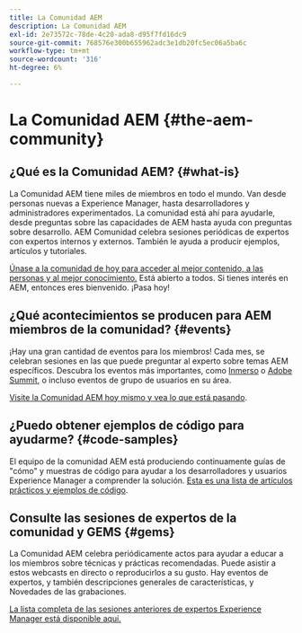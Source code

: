 ```yaml
---
title: La Comunidad AEM
description: La Comunidad AEM
exl-id: 2e73572c-78de-4c20-ada8-d95f7fd16dc9
source-git-commit: 768576e300b655962adc3e1db20fc5ec06a5ba6c
workflow-type: tm+mt
source-wordcount: '316'
ht-degree: 6%

---
```


# La Comunidad AEM {#the-aem-community}

## ¿Qué es la Comunidad AEM? {#what-is}

La Comunidad AEM tiene miles de miembros en todo el mundo. Van desde personas nuevas a Experience Manager, hasta desarrolladores y administradores experimentados. La comunidad está ahí para ayudarle, desde preguntas sobre las capacidades de AEM hasta ayuda con preguntas sobre desarrollo. AEM Comunidad celebra sesiones periódicas de expertos con expertos internos y externos. También le ayuda a producir ejemplos, artículos y tutoriales.

[Únase a la comunidad de hoy para acceder al mejor contenido, a las personas y al mejor conocimiento.](https://experienceleaguecommunities.adobe.com/t5/adobe-experience-manager/ct-p/adobe-experience-manager-community) Está abierto a todos. Si tienes interés en AEM, entonces eres bienvenido. ¡Pasa hoy!

## ¿Qué acontecimientos se producen para AEM miembros de la comunidad? {#events}

¡Hay una gran cantidad de eventos para los miembros! Cada mes, se celebran sesiones en las que puede preguntar al experto sobre temas AEM específicos. Descubra los eventos más importantes, como [Inmerso](https://help-forums.adobe.com/content/adobeforums/en/experience-manager-forum/adobe-experience-manager.topic.html/forum__fb7p-the_immerseagendai.html) o [Adobe Summit](https://business.adobe.com/summit/adobe-summit.html), o incluso eventos de grupo de usuarios en su área.

[Visite la Comunidad AEM hoy mismo y vea lo que está pasando](https://help-forums.adobe.com/content/adobeforums/en/experience-manager-forum/adobe-experience-manager.html).

## ¿Puedo obtener ejemplos de código para ayudarme? {#code-samples}

El equipo de la comunidad AEM está produciendo continuamente guías de &quot;cómo&quot; y muestras de código para ayudar a los desarrolladores y usuarios Experience Manager a comprender la solución. [Esta es una lista de artículos prácticos y ejemplos de código](https://experienceleaguecommunities.adobe.com/t5/adobe-experience-manager/ct-p/adobe-experience-manager-community).

## Consulte las sesiones de expertos de la comunidad y GEMS {#gems}

La Comunidad AEM celebra periódicamente actos para ayudar a educar a los miembros sobre técnicas y prácticas recomendadas. Puede asistir a estos webcasts en directo o reproducirlos a su gusto. Hay eventos de expertos, y también descripciones generales de características, y Novedades de las grabaciones.

[La lista completa de las sesiones anteriores de expertos Experience Manager está disponible aquí.](https://experienceleague.adobe.com/docs/experience-manager-guides-learn/tutorials/knowledge-base/expert-session/expert-session.html?lang=en)
